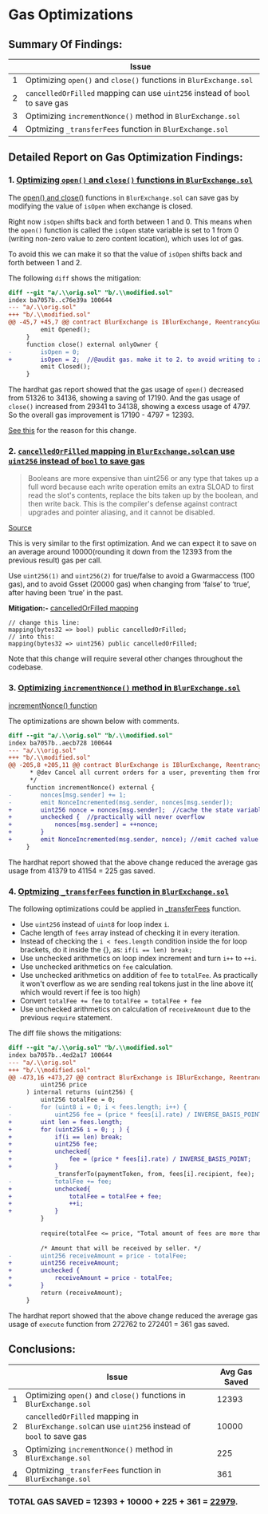   # Gas Optimizations

## Summary Of Findings:

|  | Issue 
-- | -- 
1 | Optimizing `open()` and `close()` functions in `BlurExchange.sol`
2 | `cancelledOrFilled` mapping can use `uint256` instead of `bool` to save gas
3 | Optimizing `incrementNonce()` method in `BlurExchange.sol` 
4 | Optmizing `_transferFees` function in `BlurExchange.sol` 

## Detailed Report on Gas Optimization Findings:

### 1. <ins>Optimizing `open()` and `close()` functions in `BlurExchange.sol`</ins>
The [open() and close()](https://github.com/code-423n4/2022-10-blur/blob/2fdaa6e13b544c8c11d1c022a575f16c3a72e3bf/contracts/BlurExchange.sol#L43-L50) functions in `BlurExchange.sol` can save gas by modifying the value of `isOpen` when exchange is closed.

Right now `isOpen` shifts back and forth between 1 and 0. This means when the `open()` function is called the `isOpen` state variable is set to 1 from 0 (writing non-zero value to zero content location), which uses lot of gas.

To avoid this we can make it so that the value of `isOpen` shifts back and forth between 1 and 2.
 
 The following `diff` shows the mitigation:
```diff
diff --git "a/.\\orig.sol" "b/.\\modified.sol"
index ba7057b..c76e39a 100644
--- "a/.\\orig.sol"
+++ "b/.\\modified.sol"
@@ -45,7 +45,7 @@ contract BlurExchange is IBlurExchange, ReentrancyGuarded, EIP712, OwnableUpgrad
         emit Opened();
     }
     function close() external onlyOwner {
-        isOpen = 0;
+        isOpen = 2;  //@audit gas. make it to 2. to avoid writing to zero content location.
         emit Closed();
     }
```

The hardhat gas report showed that the gas usage of `open()` decreased from 51326 to 34136, showing a saving of 17190.
And the gas usage of `close()` increased from 29341 to 34138, showing a excess usage of 4797.
So the overall gas improvement is 17190 - 4797 = 12393.

[See this](https://eips.ethereum.org/EIPS/eip-1087#motivation) for the reason for this change.

### 2. <ins>`cancelledOrFilled` mapping in `BlurExchange.sol`can use `uint256` instead of `bool` to save gas</ins>

> Booleans are more expensive than uint256 or any type that takes up a full word because each write operation emits an extra SLOAD to first read the slot's contents, replace the bits taken up by the boolean, and then write back. This is the compiler's defense against contract upgrades and pointer aliasing, and it cannot be disabled.

[Source](https://github.com/OpenZeppelin/openzeppelin-contracts/blob/58f635312aa21f947cae5f8578638a85aa2519f5/contracts/security/ReentrancyGuard.sol#L23-L27)

This is very similar to the first optimization. And we can expect it to save on an average around 10000(rounding it down from the 12393 from the previous result) gas per call. 

Use `uint256(1)` and `uint256(2)` for true/false to avoid a Gwarmaccess (100 gas), and to avoid Gsset (20000 gas) when changing from ‘false’ to ‘true’, after having been ‘true’ in the past.

**Mitigation:-**
[cancelledOrFilled mapping](https://github.com/code-423n4/2022-10-blur/blob/2fdaa6e13b544c8c11d1c022a575f16c3a72e3bf/contracts/BlurExchange.sol#L71)
```solidity
// change this line:
mapping(bytes32 => bool) public cancelledOrFilled;
// into this:
mapping(bytes32 => uint256) public cancelledOrFilled;
```

Note that this change will require several other changes throughout the codebase.

### 3. <ins>Optimizing `incrementNonce()` method in `BlurExchange.sol`</ins>

[incrementNonce() function](https://github.com/code-423n4/2022-10-blur/blob/2fdaa6e13b544c8c11d1c022a575f16c3a72e3bf/contracts/BlurExchange.sol#L207-L210)

The optimizations are shown below with comments.

```diff
diff --git "a/.\\orig.sol" "b/.\\modified.sol"
index ba7057b..aecb728 100644
--- "a/.\\orig.sol"
+++ "b/.\\modified.sol"
@@ -205,8 +205,11 @@ contract BlurExchange is IBlurExchange, ReentrancyGuarded, EIP712, OwnableUpgrad
      * @dev Cancel all current orders for a user, preventing them from being matched. Must be called by the trader of the order
      */
     function incrementNonce() external {
-        nonces[msg.sender] += 1;
-        emit NonceIncremented(msg.sender, nonces[msg.sender]);
+        uint256 nonce = nonces[msg.sender];  //cache the state variable.
+        unchecked {  //practically will never overflow
+            nonces[msg.sender] = ++nonce;
+        }
+        emit NonceIncremented(msg.sender, nonce); //emit cached value
     }
```

The hardhat report showed that the above change reduced the average gas usage from 41379 to 41154 = 225 gas saved.

### 4. <ins>Optmizing `_transferFees` function in `BlurExchange.sol`</ins>
The following optimizations could be applied in [_transferFees](https://github.com/code-423n4/2022-10-blur/blob/2fdaa6e13b544c8c11d1c022a575f16c3a72e3bf/contracts/BlurExchange.sol#L469-L487) function.
- Use `uint256` instead of `uint8` for loop index `i`.
- Cache length of `fees` array instead of checking it in every iteration.
- Instead of checking the `i < fees.length` condition inside the for loop brackets, do it inside the {}, as: `if(i == len) break;`
- Use unchecked arithmetics on loop index increment and turn `i++` to `++i`.
- Use unchecked arithmetics on `fee` calculation.
- Use unchecked arithmetics on addition of `fee` to `totalFee`. As practically it won't overflow as we are sending real tokens just in the line above it( which would revert if fee is too high)
- Convert `totalFee += fee` to `totalFee = totalFee + fee`
- Use unchecked arithmetics on calculation of `receiveAmount` due to the previous `require` statement.

The diff file shows the mitigations:

```diff
diff --git "a/.\\orig.sol" "b/.\\modified.sol"
index ba7057b..4ed2a17 100644
--- "a/.\\orig.sol"
+++ "b/.\\modified.sol"
@@ -473,16 +473,27 @@ contract BlurExchange is IBlurExchange, ReentrancyGuarded, EIP712, OwnableUpgrad
         uint256 price
     ) internal returns (uint256) {
         uint256 totalFee = 0;
-        for (uint8 i = 0; i < fees.length; i++) {
-            uint256 fee = (price * fees[i].rate) / INVERSE_BASIS_POINT;
+        uint len = fees.length;
+        for (uint256 i = 0; ; ) {
+            if(i == len) break;
+            uint256 fee;
+            unchecked{
+                fee = (price * fees[i].rate) / INVERSE_BASIS_POINT;
+            }
             _transferTo(paymentToken, from, fees[i].recipient, fee);
-            totalFee += fee;
+            unchecked{
+                totalFee = totalFee + fee;
+                ++i;
+            }
         }
 
         require(totalFee <= price, "Total amount of fees are more than the price");
 
         /* Amount that will be received by seller. */
-        uint256 receiveAmount = price - totalFee;
+        uint256 receiveAmount;
+        unchecked {
+            receiveAmount = price - totalFee;   
+        }
         return (receiveAmount);
     }
```

The hardhat report showed that the above change reduced the average gas usage of `execute` function from  272762 to 272401 = 361 gas saved.

## Conclusions:
|  | Issue | Avg Gas Saved
-- | -- | -- 
1 | Optimizing `open()` and `close()` functions in `BlurExchange.sol` | 12393
2 | `cancelledOrFilled` mapping in `BlurExchange.sol`can use `uint256` instead of `bool` to save gas | 10000
3 | Optimizing `incrementNonce()` method in `BlurExchange.sol` | 225
4 | Optmizing `_transferFees` function in `BlurExchange.sol` | 361

### TOTAL GAS SAVED = 12393 + 10000 + 225 + 361 = <ins>22979</ins>.